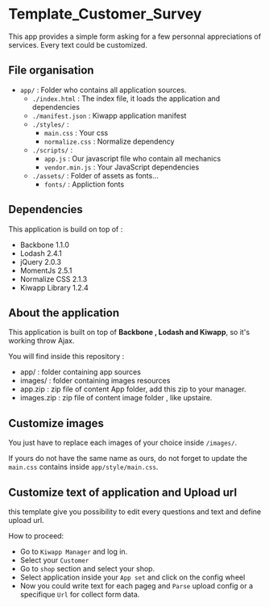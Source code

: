 Template_Customer_Survey
========================

This app provides a simple form asking for a few personnal appreciations of services. Every text could be customized.

## File organisation
- `app/` : Folder who contains all application sources. 
    - `./index.html` : The index file, it loads the application and dependencies
    - `./manifest.json` : Kiwapp application manifest
    - `./styles/` :
        - `main.css` : Your css
        - `normalize.css` : Normalize dependency
    - `./scripts/` :
        - `app.js` : Our javascript file who contain all mechanics 
        - `vendor.min.js` : Your JavaScript dependencies
    - `./assets/` : Folder of assets as fonts...
        - `fonts/` : Appliction fonts

## Dependencies

This application is build on top of :

- Backbone 1.1.0
- Lodash 2.4.1
- jQuery 2.0.3
- MomentJs 2.5.1
- Normalize CSS 2.1.3
- Kiwapp Library 1.2.4


## About the application

This application is built on top of **Backbone , Lodash and Kiwapp**, so it's working throw Ajax.

You will find inside this repository :
- app/ : folder containing app sources
- images/ : folder containing images resources
- app.zip : zip file of content App folder, add this zip to your manager.
- images.zip : zip file of content image folder , like upstaire. 
 
## Customize images

You just have to replace each images of your choice inside `/images/`.

If yours do not have the same name as ours, do not forget to update the `main.css` contains inside `app/style/main.css`.

## Customize text of application and Upload url

this template give you possibility to edit every questions and text and define upload url.

How to proceed:
- Go to `Kiwapp Manager` and log in.
- Select your `Customer` 
- Go to `shop` section and select your shop.
- Select application inside your `App set` and click on the config wheel
- Now you could write text for each pageg and `Parse` upload config or a specifique `Url` for collect form data.

